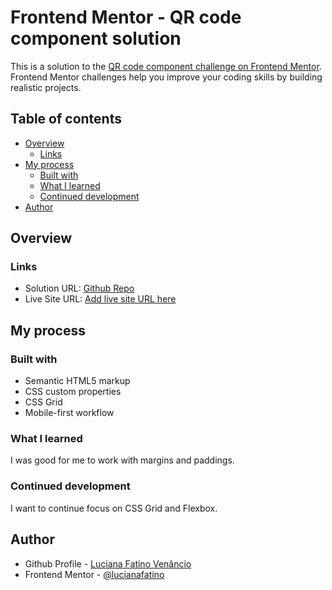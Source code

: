 # Frontend Mentor - QR code component solution

This is a solution to the [QR code component challenge on Frontend Mentor](https://www.frontendmentor.io/challenges/qr-code-component-iux_sIO_H). Frontend Mentor challenges help you improve your coding skills by building realistic projects. 

## Table of contents

- [Overview](#overview)
  - [Links](#links)
- [My process](#my-process)
  - [Built with](#built-with)
  - [What I learned](#what-i-learned)
  - [Continued development](#continued-development)
- [Author](#author)

## Overview

### Links

- Solution URL: [Github Repo](https://github.com/lucianafatino/QR-code-componen)
- Live Site URL: [Add live site URL here](https://your-live-site-url.com)

## My process

### Built with

- Semantic HTML5 markup
- CSS custom properties
- CSS Grid
- Mobile-first workflow


### What I learned
I was good for me to work with margins and paddings.

### Continued development
I want to continue focus on CSS Grid and Flexbox.

## Author

- Github Profile - [Luciana Fatino Venâncio](https://github.com/lucianafatino)
- Frontend Mentor - [@lucianafatino](https://www.frontendmentor.io/profile/lucianafatino)
